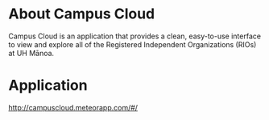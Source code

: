 # About Campus Cloud 

Campus Cloud is an application that provides a clean, easy-to-use interface to view and explore all of the Registered Independent Organizations (RIOs) at UH Mānoa.

# Application
http://campuscloud.meteorapp.com/#/
